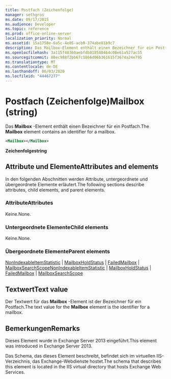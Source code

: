 ```yaml
---
title: Postfach (Zeichenfolge)
manager: sethgros
ms.date: 09/17/2015
ms.audience: Developer
ms.topic: reference
ms.prod: office-online-server
localization_priority: Normal
ms.assetid: 15a1758e-6a5c-4e85-acb9-374abe81b9c7
description: Das Mailbox-Element enthält einen Bezeichner für ein Postfach.
ms.openlocfilehash: 3a115f40360aebfdb818580464c08e61a527ac55
ms.sourcegitcommit: 88ec988f2bb67c1866d06b361615f3674a24e795
ms.translationtype: MT
ms.contentlocale: de-DE
ms.lasthandoff: 06/03/2020
ms.locfileid: "44467277"
---
```

# <a name="mailbox-string"></a><span data-ttu-id="43228-103">Postfach (Zeichenfolge)</span><span class="sxs-lookup"><span data-stu-id="43228-103">Mailbox (string)</span></span>

<span data-ttu-id="43228-104">Das **Mailbox** -Element enthält einen Bezeichner für ein Postfach.</span><span class="sxs-lookup"><span data-stu-id="43228-104">The **Mailbox** element contains an identifier for a mailbox.</span></span> 
  
```XML
<Mailbox></Mailbox>
```

<span data-ttu-id="43228-105">**Zeichenfolge**</span><span class="sxs-lookup"><span data-stu-id="43228-105">**string**</span></span>

## <a name="attributes-and-elements"></a><span data-ttu-id="43228-106">Attribute und Elemente</span><span class="sxs-lookup"><span data-stu-id="43228-106">Attributes and elements</span></span>

<span data-ttu-id="43228-107">In den folgenden Abschnitten werden Attribute, untergeordnete und übergeordnete Elemente erläutert.</span><span class="sxs-lookup"><span data-stu-id="43228-107">The following sections describe attributes, child elements, and parent elements.</span></span>
  
### <a name="attributes"></a><span data-ttu-id="43228-108">Attribute</span><span class="sxs-lookup"><span data-stu-id="43228-108">Attributes</span></span>

<span data-ttu-id="43228-109">Keine.</span><span class="sxs-lookup"><span data-stu-id="43228-109">None.</span></span>
  
### <a name="child-elements"></a><span data-ttu-id="43228-110">Untergeordnete Elemente</span><span class="sxs-lookup"><span data-stu-id="43228-110">Child elements</span></span>

<span data-ttu-id="43228-111">Keine.</span><span class="sxs-lookup"><span data-stu-id="43228-111">None.</span></span>
  
### <a name="parent-elements"></a><span data-ttu-id="43228-112">Übergeordnete Elemente</span><span class="sxs-lookup"><span data-stu-id="43228-112">Parent elements</span></span>

<span data-ttu-id="43228-113">[NonIndexableItemStatistic](nonindexableitemstatistic.md)  |  [MailboxHoldStatus](mailboxholdstatus.md)  |  [FailedMailbox](failedmailbox.md)  |  [MailboxSearchScope](mailboxsearchscope.md)</span><span class="sxs-lookup"><span data-stu-id="43228-113">[NonIndexableItemStatistic](nonindexableitemstatistic.md) | [MailboxHoldStatus](mailboxholdstatus.md) | [FailedMailbox](failedmailbox.md) | [MailboxSearchScope](mailboxsearchscope.md)</span></span>
  
## <a name="text-value"></a><span data-ttu-id="43228-114">Textwert</span><span class="sxs-lookup"><span data-stu-id="43228-114">Text value</span></span>

<span data-ttu-id="43228-115">Der Textwert für das **Mailbox** -Element ist der Bezeichner für ein Postfach.</span><span class="sxs-lookup"><span data-stu-id="43228-115">The text value for the **Mailbox** element is the identifier for a mailbox.</span></span> 
  
## <a name="remarks"></a><span data-ttu-id="43228-116">Bemerkungen</span><span class="sxs-lookup"><span data-stu-id="43228-116">Remarks</span></span>

<span data-ttu-id="43228-117">Dieses Element wurde in Exchange Server 2013 eingeführt.</span><span class="sxs-lookup"><span data-stu-id="43228-117">This element was introduced in Exchange Server 2013.</span></span>
  
<span data-ttu-id="43228-118">Das Schema, das dieses Element beschreibt, befindet sich im virtuellen IIS-Verzeichnis, das Exchange-Webdienste hostet.</span><span class="sxs-lookup"><span data-stu-id="43228-118">The schema that describes this element is located in the IIS virtual directory that hosts Exchange Web Services.</span></span>
  

